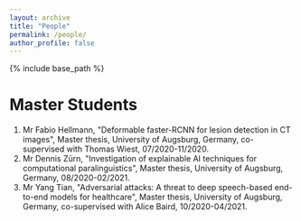 ```yaml
---
layout: archive
title: "People"
permalink: /people/
author_profile: false
---
```

{% include base_path %}

# Master Students
1. Mr Fabio Hellmann, "Deformable faster-RCNN for lesion detection in CT images", Master thesis, University of Augsburg, Germany, co-supervised with Thomas Wiest, 07/2020-11/2020.
2. Mr Dennis Zürn, "Investigation of explainable AI techniques for computational paralinguistics", Master thesis, University of Augsburg, Germany, 08/2020-02/2021.
3. Mr Yang Tian, "Adversarial attacks: A threat to deep speech-based end-to-end models for healthcare", Master thesis, University of Augsburg, Germany, co-supervised with Alice Baird, 10/2020-04/2021.
